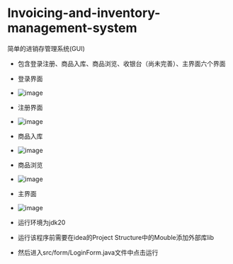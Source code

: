 # Invoicing-and-inventory-management-system
简单的进销存管理系统(GUI)
- 包含登录注册、商品入库、商品浏览、收银台（尚未完善）、主界面六个界面
-   登录界面
-   ![image](https://github.com/windlee3/supply-marketing-and-storage-management-system/assets/116966376/badd3ee2-08a6-482a-ba29-27123e7ea118)
-  注册界面
-   ![image](https://github.com/windlee3/supply-marketing-and-storage-management-system/assets/116966376/466506ff-fbe8-442a-a4e7-0889d9957131)
-  商品入库
-   ![image](https://github.com/windlee3/supply-marketing-and-storage-management-system/assets/116966376/89e9fb8a-88ea-42f1-a626-46052e40f11c)
-  商品浏览
-   ![image](https://github.com/windlee3/supply-marketing-and-storage-management-system/assets/116966376/9ccfbc0a-206f-4dc4-bc90-fe7cf7507347)
-  主界面
-   ![image](https://github.com/windlee3/supply-marketing-and-storage-management-system/assets/116966376/fc990233-4382-4ca9-ba76-414e4c64e547)


- 运行环境为jdk20 
- 运行该程序前需要在idea的Project Structure中的Mouble添加外部库lib
- 然后进入src/form/LoginForm.java文件中点击运行
